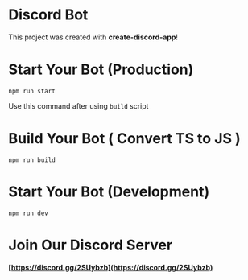 # Discord Bot

This project was created with **create-discord-app**!

# Start Your Bot (Production)

`npm run start`

Use this command after using `build` script

# Build Your Bot ( Convert TS to JS )

`npm run build`

# Start Your Bot (Development)

`npm run dev`

# Join Our Discord Server

**[https://discord.gg/2SUybzb](https://discord.gg/2SUybzb)**
